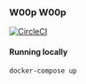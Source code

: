 ### W00p W00p
[![CircleCI](https://circleci.com/gh/getupandgo/snooper-wooper/tree/master.svg?style=svg)](https://circleci.com/gh/getupandgo/snooper-wooper/tree/master)
 
#### Running locally
```bash
docker-compose up
```